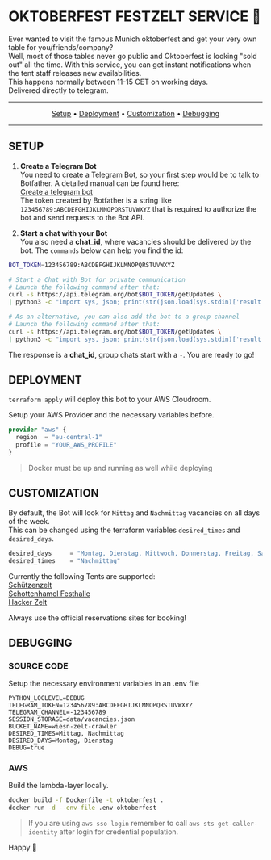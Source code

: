 # OKTOBERFEST FESTZELT SERVICE 🍻

Ever wanted to visit the famous Munich oktoberfest and get your very own table for you/friends/company?  
Well, most of those tables never go public and Oktoberfest is looking "sold out" all the time.
With this service, you can get instant notifications when the tent staff releases new availabilities.  
This happens normally between 11-15 CET on working days.  
Delivered directly to telegram.  

<hr />
<p align="center">
    <a href="#SETUP">Setup</a> • 
    <a href="#DEPLOYMENT">Deployment</a> • 
    <a href="#CUSTOMIZATION">Customization</a> • 
    <a href="#DEBUGGING">Debugging</a>
</p>
<hr />

## SETUP  

1. **Create a Telegram Bot**  
You need to create a Telegram Bot, so your first step would be to talk to Botfather.
A detailed manual can be found here:   
[Create a telegram bot](https://core.telegram.org/bots#6-botfather)  
The token created by Botfather is a string like `123456789:ABCDEFGHIJKLMNOPQRSTUVWXYZ` that is required to authorize the bot and send requests to the Bot API.

2. **Start a chat with your Bot**  
You also need a **chat_id**, where vacancies should be delivered by the bot. The `commands` below can help you find the id:
```sh
BOT_TOKEN=123456789:ABCDEFGHIJKLMNOPQRSTUVWXYZ

# Start a Chat with Bot for private communication
# Launch the following command after that:
curl -s https://api.telegram.org/bot$BOT_TOKEN/getUpdates \
| python3 -c "import sys, json; print(str(json.load(sys.stdin)['result'][0]['message']['from']['id']))"

# As an alternative, you can also add the bot to a group channel
# Launch the following command after that:
curl -s https://api.telegram.org/bot$BOT_TOKEN/getUpdates \
| python3 -c "import sys, json; print(str(json.load(sys.stdin)['result'][0]['message']['chat']['id']))"
```

The response is a **chat_id**, group chats start with a `-`. You are ready to go! 

## DEPLOYMENT

`terraform apply` will deploy this bot to your AWS Cloudroom.  

Setup your AWS Provider and the necessary variables before.  

```terraform
provider "aws" {
  region  = "eu-central-1"
  profile = "YOUR_AWS_PROFILE"
}
```

> Docker must be up and running as well while deploying

## CUSTOMIZATION
By default, the Bot will look for `Mittag` and `Nachmittag` vacancies on all days of the week.  
This can be changed using the terraform variables `desired_times` and `desired_days`.  

```terraform
desired_days     = "Montag, Dienstag, Mittwoch, Donnerstag, Freitag, Samstag, Sonntag"
desired_times    = "Nachmittag"
```

Currently the following Tents are supported:  
[Schützenzelt](https://www.schuetzenfestzelt.com/)  
[Schottenhamel Festhalle](https://festhalle-schottenhamel.de/)  
[Hacker Zelt](https://hacker-festzelt.de/)  

Always use the official reservations sites for booking!  

## DEBUGGING

### SOURCE CODE

Setup the necessary environment variables in an .env file

```.env
PYTHON_LOGLEVEL=DEBUG
TELEGRAM_TOKEN=123456789:ABCDEFGHIJKLMNOPQRSTUVWXYZ
TELEGRAM_CHANNEL=-123456789
SESSION_STORAGE=data/vacancies.json
BUCKET_NAME=wiesn-zelt-crawler
DESIRED_TIMES=Mittag, Nachmittag
DESIRED_DAYS=Montag, Dienstag
DEBUG=true
```

### AWS

Build the lambda-layer locally.

```sh
docker build -f Dockerfile -t oktoberfest . 
docker run -d --env-file .env oktoberfest
```

> If you are using `aws sso login` remember to call `aws sts get-caller-identity` after login for credential population.
  
Happy 🍺
